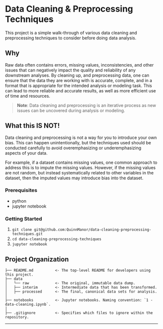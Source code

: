 # Data Cleaning & Preprocessing Techniques

This project is a simple walk-through of various data cleaning and preprocessing techniques to consider before doing data analysis.

## Why

Raw data often contains errors, missing values, inconsistencies, and other issues that can negatively impact the quality and reliability of any downstream analyses. By cleaning up, and preprocessing data, one can ensure that the data they are working with is accurate, complete, and in a format that is appropriate for the intended analysis or modeling task. This can lead to more reliable and accurate results, as well as more efficient use of time and resources.

> **Note**: Data cleaning and preprocessing is an iterative process as new issues can be uncovered during analysis or modeling.

## What this IS NOT!

Data cleaning and preprocessing is not a way for you to introduce your own bias. This can happen unintentionally, but the techniques used should be conducted carefully to avoid overemphasizing or underemphasizing aspects of your data.

For example, if a dataset contains missing values, one common approach to address this is to impute the missing values. However, if the missing values are not random, but instead systematically related to other variables in the dataset, then the imputed values may introduce bias into the dataset.

### Prerequisites

- python
- jupyter notebook

### Getting Started

1. `git clone git@github.com:QuinnManor/data-cleaning-preprocessing-techniques.git`
2. `cd data-cleaning-preprocessing-techniques`
3. `jupyter notebook`

## Project Organization

    ├── README.md          <- The top-level README for developers using this project.
    ├── data
    │   └── raw            <- The original, immutable data dump.
    │   ├── interim        <- Intermediate data that has been transformed.
    │   ├── processed      <- The final, canonical data sets for analysis.
    │
    ├── notebooks          <- Jupyter notebooks. Naming convention: `1 - data-cleaning.ipynb`.
    │
    ├── .gitignore         <- Specifies which files to ignore within the repository.

---
